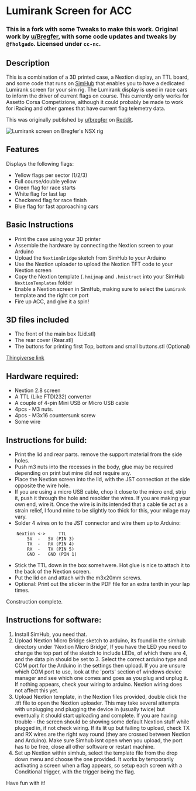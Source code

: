 # Lumirank Screen for ACC
### This is a fork with some Tweaks to make this work. Original work by [u/Bregfer](https://www.reddit.com/user/Bregfer/), with some code updates and tweaks by `@fholgado`. Licensed under `cc-nc`.

## Description
This is a combination of a 3D printed case, a Nextion display, an TTL board, and some code that runs on [SimHub](https://www.simhubdash.com/) that enables you to have a dedicated Lumirank screen for your sim rig. The Lumirank display is used in race cars to inform the driver of current flags on course. This currently only works for Assetto Corsa Competizione, although it could probably be made to work for iRacing and other games that have current flag telemetry data.

This was originally published by [u/bregfer](https://www.reddit.com/user/Bregfer/) on [Reddit](https://www.reddit.com/r/simracing/comments/k8ok6q/diy_lumirank_flag_display_files_in_comments/).

![Lumirank screen on Bregfer's NSX rig](https://dl.dropboxusercontent.com/s/1whrf0awdydwq2i/IMG_20210315_221242233.jpg)

## Features
Displays the following flags:
- Yellow flags per sector (1/2/3)
- Full course/double yellow
- Green flag for race starts
- White flag for last lap
- Checkered flag for race finish
- Blue flag for fast approaching cars

## Basic Instructions
- Print the case using your 3D printer
- Assemble the hardware by connecting the Nextion screen to your Arduino
- Upload the `NextionBridge` sketch from SimHub to your Arduino
- Use the Nextion uploader to upload the Nextion TFT code to your Nextion screen
- Copy the Nextion template (`.hmijmap` and `.hmistruct` into your SimHub `NextionTemplates` folder
- Enable a Nextion screen in SimHub, making sure to select the `Lumirank` template and the right `COM` port
- Fire up ACC, and give it a spin!

## 3D files included
- The front of the main box (Lid.stl)
- The rear cover (Rear.stl)
- The buttons for printing first Top, bottom and small buttons.stl (Optional)

[Thingiverse link](https://www.thingiverse.com/thing:4678316) 

## Hardware required:
- Nextion 2.8 screen
- A TTL (Like FTDI232) converter
- A couple of 4-pin Mini USB or Micro USB cable
- 4pcs - M3 nuts.
- 4pcs - M3x16 countersunk screw
- Some wire

## Instructions for build:
- Print the lid and rear parts. remove the support material from the side holes.
- Push m3 nuts into the recesses in the body, glue may be required depending on print but mine did not require any.
- Place the Nextion screen into the lid, with the JST connection at the side opposite the wire hole.
- If you are using a micro USB cable, chop it close to the micro end, strip it, push it through the hole and resolder the wires. If you are making your own end, wire it. Once the wire is in its intended that a cable tie act as a strain relief, I found mine to be slightly too thick for this, your milage may vary.
- Solder 4 wires on to the JST connector and wire them up to Arduino:
```
	Nextion <-> 	TTL
		5V	-	5V (PIN 3)
		TX	-	RX (PIN 4)
		RX	-	TX (PIN 5)
		GND	-	GND (PIN 1)
```
- Stick the TTL down in the box somehwere. Hot glue is nice to attach it to the back of the Nextion screen.
- Put the lid on and attach with the m3x20mm screws.
- Optional: Print out the sticker in the PDF file for an extra tenth in your lap times.

Construction complete.

## Instructions for software:

1. Install SimHub, you need that.
2. Upload Nextion Micro Bridge sketch to arduino, its found in the simhub directory under 'Nextion Micro Bridge', If you have the LED you need to change the top part of the sketch to include LEDs, of which there are 4, and the data pin should be set to 3. Select the correct arduino type and COM port for the Arduino in the settings then upload. If you are unsure which COM port to use, look at the 'ports' section of windows device manager and see which one comes and goes as you plug and unplug it. If nothing appears, check your wiring to arduino. Nextion wiring does not affect this yet.
3. Upload Nextion template, in the Nextion files provided, double click the .tft file to open the Nextion uploader. This may take several attempts with unplugging and plugging the device in (usually twice) but eventually it should start uploading and complete. If you are having trouble - the screen should be showing some default Nextion stuff while plugged in, if not check wiring. If its lit up but failing to upload, check TX and RX wires are the right way round (they are crossed between Nextion and Arduino). Make sure Simhub isnt open when you upload, the port has to be free, close all other software or restart machine.
4. Set up Nextion within simhub, select the template file from the drop down menu and choose the one provided. It works by temporarily activating a screen when a flag appears, so setup each screen with a Conditional trigger, with the trigger being the flag.

Have fun with it!
